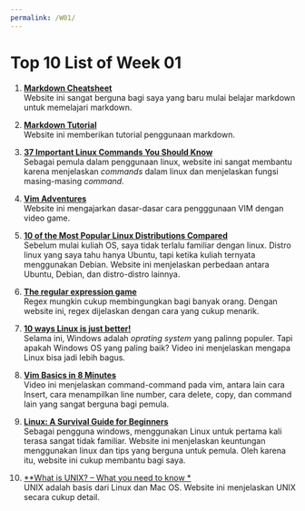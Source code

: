 ```yaml
---
permalink: /W01/
---
```

# Top 10 List of Week 01

1. [**Markdown Cheatsheet**](https://www.markdownguide.org/cheat-sheet/)<br>
    Website ini sangat berguna bagi saya yang baru mulai belajar markdown untuk memelajari markdown.
    
2. [**Markdown Tutorial**](https://www.markdowntutorial.com/)<br>
    Website ini memberikan tutorial penggunaan markdown.

3. [**37 Important Linux Commands You Should Know**](https://www.howtogeek.com/412055/37-important-linux-commands-you-should-know/)<br>
    Sebagai pemula dalam penggunaan linux, website ini sangat membantu karena menjelaskan *commands* dalam linux dan menjelaskan fungsi masing-masing *command*.
    
4. [**Vim Adventures**](https://vim-adventures.com/)<br>
    Website ini mengajarkan dasar-dasar cara pengggunaan VIM dengan video game.
    
5. [**10 of the Most Popular Linux Distributions Compared**](https://www.howtogeek.com/191207/10-of-the-most-popular-linux-distributions-compared/)<br>
    Sebelum mulai kuliah OS, saya tidak terlalu familiar dengan linux. Distro linux yang saya tahu hanya Ubuntu, tapi ketika kuliah ternyata menggunakan Debian. Website ini menjelaskan perbedaan antara Ubuntu, Debian, dan distro-distro lainnya.
6. [**The regular expression game**](http://play.inginf.units.it/#/)<br>
    Regex mungkin cukup membingungkan bagi banyak orang. Dengan website ini, regex dijelaskan dengan cara yang cukup menarik.
    
7. [**10 ways Linux is just better!**](https://www.youtube.com/watch?v=mAFMJ1LnQu8)<br>
    Selama ini, Windows adalah *oprating system* yang palinng populer. Tapi apakah Windows OS yang paling baik? Video ini menjelaskan mengapa Linux bisa jadi lebih bagus. 

8. [**Vim Basics in 8 Minutes**](https://www.youtube.com/watch?v=ggSyF1SVFr4)<br>
    Video ini menjelaskan command-command pada vim, antara lain cara Insert, cara menampilkan line number, cara delete, copy, dan command lain yang sangat berguna bagi pemula.

9. [**Linux: A Survival Guide for Beginners**](https://betterprogramming.pub/linux-survival-guide-for-beginners-c18bfd982036)<br>
    Sebagai pengguna windows, menggunakan Linux untuk pertama kali terasa sangat tidak familiar. Website ini menjelaskan keuntungan menggunakan linux dan tips yang berguna untuk pemula. Oleh karena itu, website ini cukup membantu bagi saya.

10. [**What is UNIX? – What you need to know *](https://www.unixmen.com/what-is-unix-what-you-need-to-know/)<br>
    UNIX adalah basis dari Linux dan Mac OS. Website ini menjelaskan UNIX secara cukup detail.



